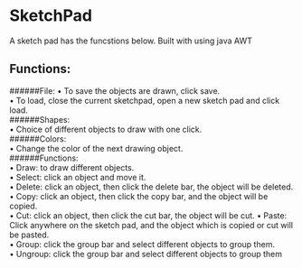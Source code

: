 # SketchPad
A sketch pad has the funcstions below. Built with using java AWT
## Functions:  
######File: 
• To save the objects are drawn, click save.  
• To load, close the current sketchpad, open a new sketch pad and click load.  
######Shapes:  
• Choice of different objects to draw with one click.  
######Colors:  
• Change the color of the next drawing object.  
######Functions:  
• Draw: to draw different objects.  
• Select: click an object and move it.  
• Delete: click an object, then click the delete bar, the object will be deleted. • Copy: click an object, then click the copy bar, and the object will be copied.  
• Cut: click an object, then click the cut bar, the object will be cut. • Paste: Click anywhere on the sketch pad, and the object which is copied or cut will   
be pasted.  
• Group: click the group bar and select different objects to group them.  
• Ungroup: click the group bar and select different objects to group them  
